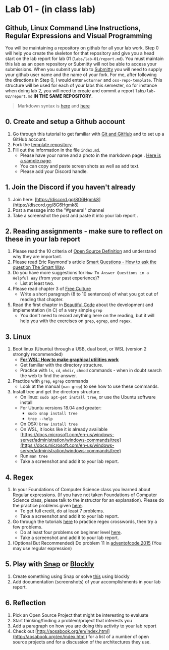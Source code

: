 # Lab 01 - (in class lab)

## Github, Linux Command Line Instructions, Regular Expressions and Visual Programming

You will be maintaining a repository on github for all your lab work. Step 0 will help you create the skeleton for that repository and give you a head start on the lab report for lab 01 (`labs/lab-01/report.md`). You must maintain this lab as an open repository or Submitty will not be able to access your submissions. When you submit your lab to [Submitty](https://submitty.cs.rpi.edu/courses/u22/csci4470) you will need to supply your github user name and the name of your fork. For me, after following the directions in Step 0, I would enter `wdturner` and `oss-repo-template`. This structure will be used for each of your labs this semester, so for instance when doing lab 2, you will need to create and commit a report `labs/lab-02/report.md` __IN THE SAME REPOSITORY__.

> Markdown syntax is [here](https://help.github.com/articles/basic-writing-and-formatting-syntax/) and [here](https://guides.github.com/features/mastering-markdown/) 

## 0. Create and setup a Github account
  1. Go through this tutorial to get familiar with [Git and GitHub](http://readwrite.com/2013/09/30/understanding-github-a-journey-for-beginners-part-1) and to set up a GitHub account.
  2. Fork the [template repository](https://github.com/rcos/oss-repo-template).
  3. Fill out the information in the file `index.md`.
  	 - Please have your name and a photo in the markdown page . [Here is a sample page](https://github.com/mskmoorthy/Doc-ex1/blob/master/lab-1-sample.Md).
  	 - You can copy and paste screen shots as well as add text.
  	 - Please add your Discord handle.

## 1. Join the Discord if you haven't already 
  1. Join here: [https://discord.gg/8G6Hgmk8](https://discord.gg/8G6Hgmk8) 
  2. Post a message into the "#general" channel
  3. Take a screenshot the post and paste it into your lab report .

## 2. Reading assignments - make sure to reflect on these in your lab report 
  1. Please read the 10 criteria of [Open Source Definition](http://opensource.org/osd) and understand why they are important.
  2. Please read Eric Raymond's article [Smart Questions - How to ask the question The Smart Way](http://www.catb.org/esr/faqs/smart-questions.html). 
  3. Do you have more suggestions for `How To Answer Questions in a Helpful Way` (from your past experience)?
     - List at least two.
  4. Please read chapter 3 of [Free Culture](https://github.com/rcos/CSCI-4470-OpenSource/blob/master/Resources/freeculture.pdf)
     - Write a short paragraph (8 to 10 sentences) of what you got out of reading that chapter.
  5. Read the first chapter in [Beautiful Code](https://docs.google.com/viewer?a=v&pid=sites&srcid=ZGVmYXVsdGRvbWFpbnxpb3ZhbmFsZXh8Z3g6MjVjYWFmNjAwYTA0MmMxZA) about the development and implementation (in C) of a very simple `grep`
     - You don't need to record anything here on the reading, but it will help you with the exercises on `grep`, `egrep`, and `regex`.

## 3. Linux 
  1. Boot linux (Ubuntu) through a USB, dual boot, or WSL (version 2 strongly recommended)
     - [__For WSL: How to make graphical utilities work__](./WSL-XServer-Install.md)
     - Get familiar with the directory structure.
     - Practice with `ls`, `cd`, `mkdir`, `chmod` commands - when in doubt search the web to find the answer.
  2. Practice with `grep`, `egrep` commands
     - Look at the manual (`man grep`) to see how to use these commands. 
  3. Install tree and get the directory structure. 
     - On linux: `sudo apt-get install tree`, or use the Ubuntu software install
     - For Ubuntu versions 18.04 and greater:
        - `sudo snap install tree`
        - `tree --help` 
     - On OSX: `brew install tree`
     - On WSL, it looks like it is already available [https://docs.microsoft.com/en-us/windows-server/administration/windows-commands/tree](https://docs.microsoft.com/en-us/windows-server/administration/windows-commands/tree)
     - Run `man tree`
     - Take a screenshot and add it to your lab report.

## 4. Regex
  1. In your Foundations of Computer Science class you learned about Regular expressions. (If you have not taken Foundations of Computer Science class, please talk to the instructor for an explanation). Please do the practice problems given [here](https://regexone.com/problem/matching_decimal_numbers). 
     - To get full credit, do at least 7 problems.
     - Take a screenshot and add it to your lab report.
  2. Go through the tutorials [here](https://regexcrossword.com/challenges/tutorial/puzzles/1) to practice regex crosswords, then try a few problems.
     - Do at least four problems on beginner level [here](https://regexcrossword.com/challenges/beginner/puzzles/1 ).
     - Take a screenshot and add it to your lab report.
  3. (Optional But Recommended) Do problem 11 in [adventofcode 2015](http://adventofcode.com/2015/day/11) (You may use regular expression) 

## 5. Play with [Snap](http://snap.berkeley.edu/) or [Blockly](https://blockly-games.appspot.com/) 
  1. Create something using Snap or solve [this](https://blockly-games.appspot.com/maze?lang=en&level=10&skin=0) using blockly
  2. Add documentation (screenshots) of your accomplishments in your lab report.

## 6. Reflection
  1. Pick an Open Source Project that might be interesting to evaluate
  2. Start thinking/finding a problem/project that interests you 
  3. Add a paragraph on how you are doing this activity to your lab report
  4. Check out [http://aosabook.org/en/index.html](http://aosabook.org/en/index.html) for a list of a number of open source projects and for a discussion of the architectures they use.

<!--#### Revisit e. Replace with TOS activity on evaluating open source ... 
[foss2serve](http://foss2serve.org/index.php/Intro_to_FOSS_Project_Anatomy_(Activity)), [Evaluation](http://users.dickinson.edu/~braught/courses/cs491f17/projexpl.html)
[projects](http://foss2serve.org/index.php/HFOSS_Projects), [RCOS](https://rcos.io/projects), others.
-->
